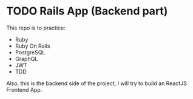 # TODO Rails App (Backend part)

This repo is to practice:
- Ruby
- Ruby On Rails
- PostgreSQL
- GraphQL
- JWT
- TDD

Also, this is the backend side of the project, I will try to build an ReactJS Frontend App.
